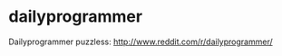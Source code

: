 dailyprogrammer
================

Dailyprogrammer puzzless: http://www.reddit.com/r/dailyprogrammer/

